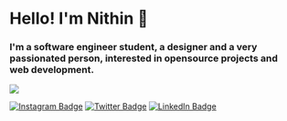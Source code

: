 # Hello! I'm Nithin 👋
### I'm a **software engineer student**, a **designer** and a very **passionated person**, interested in opensource projects and web development. 
<img src="https://github-readme-stats.vercel.app/api?username=appleflavoredfart&&show_icons=true&title_color=&icon_color=#ac7e62&text_color=#bbcfd7&bg_color=E#191919">

 [![Instagram Badge](https://img.shields.io/badge/-Instagram-blue?style=flat-square&logo=Instagram&logoColor=white&color=242933&link=https://www.instagram.com/tobirama_senjubtw/)](https://www.instagram.com/tobirama_senjubtw/)
 [![Twitter Badge](https://img.shields.io/badge/-Twitter-1ca0f1?style=flat-square&color=242933&logo=twitter&logoColor=white&link=https://twitter.com/126nithin)](https://twitter.com/126nithin) 
 [![LinkedIn Badge](https://img.shields.io/badge/-Linkedin-1ca0f1?style=flat-square&color=242933&logo=linkedin&logoColor=white&link=https://www.linkedin.com/in/nithin-gannarpu-512282229/)](https://www.linkedin.com/in/nithin-gannarpu-512282229/) 

